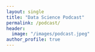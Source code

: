 ```yaml
---
layout: single
title: "Data Science Podcast"
permalink: /podcast/
header:
  image: "/images/podcast.jpeg"
author_profile: true
---
```


